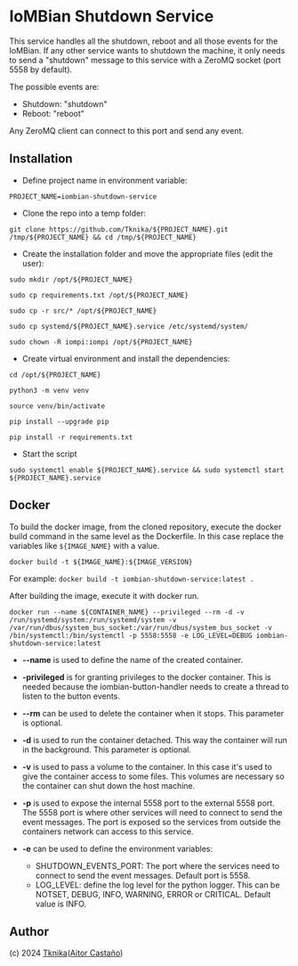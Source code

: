 # IoMBian Shutdown Service

This service handles all the shutdown, reboot and all those events for the IoMBian.
If any other service wants to shutdown the machine, it only needs to send a "shutdown" message to this service with a ZeroMQ socket (port 5558 by default).

The possible events are:
- Shutdown: "shutdown"
- Reboot: "reboot"

Any ZeroMQ client can connect to this port and send any event.

## Installation

- Define project name in environment variable:

`PROJECT_NAME=iombian-shutdown-service`

- Clone the repo into a temp folder:

`git clone https://github.com/Tknika/${PROJECT_NAME}.git /tmp/${PROJECT_NAME} && cd /tmp/${PROJECT_NAME}`

- Create the installation folder and move the appropriate files (edit the user):

`sudo mkdir /opt/${PROJECT_NAME}`

`sudo cp requirements.txt /opt/${PROJECT_NAME}`

`sudo cp -r src/* /opt/${PROJECT_NAME}`

`sudo cp systemd/${PROJECT_NAME}.service /etc/systemd/system/`

`sudo chown -R iompi:iompi /opt/${PROJECT_NAME}`

- Create virtual environment and install the dependencies:

`cd /opt/${PROJECT_NAME}`

`python3 -m venv venv`

`source venv/bin/activate`

`pip install --upgrade pip`

`pip install -r requirements.txt`

- Start the script

`sudo systemctl enable ${PROJECT_NAME}.service && sudo systemctl start ${PROJECT_NAME}.service`

## Docker

To build the docker image, from the cloned repository, execute the docker build command in the same level as the Dockerfile.
In this case replace the variables like `${IMAGE_NAME}` with a value.

`docker build -t ${IMAGE_NAME}:${IMAGE_VERSION}`

For example:
`docker build -t iombian-shutdown-service:latest .`

After building the image, execute it with docker run.

`docker run --name ${CONTAINER_NAME} --privileged --rm -d -v /run/systemd/system:/run/systemd/system -v /var/run/dbus/system_bus_socket:/var/run/dbus/system_bus_socket -v /bin/systemctl:/bin/systemctl -p 5558:5558 -e LOG_LEVEL=DEBUG iombian-shutdown-service:latest`

- **--name** is used to define the name of the created container.

- **-privileged** is for granting privileges to the docker container.
This is needed because the iombian-button-handler needs to create a thread to listen to the button events.

- **--rm** can be used to delete the container when it stops.
This parameter is optional.

- **-d** is used to run the container detached.
This way the container will run in the background.
This parameter is optional.

- **-v** is used to pass a volume to the container.
In this case it's used to give the container access to some files.
This volumes are necessary so the container can shut down the host machine.

- **-p** is used to expose the internal 5558 port to the external 5558 port.
The 5558 port is where other services will need to connect to send the event messages.
The port is exposed so the services from outside the containers network can access to this service.

- **-e** can be used to define the environment variables:
    - SHUTDOWN_EVENTS_PORT: The port where the services need to connect to send the event messages.
    Default port is 5558.
    - LOG_LEVEL: define the log level for the python logger.
    This can be NOTSET, DEBUG, INFO, WARNING, ERROR or CRITICAL.
    Default value is INFO.

## Author

(c) 2024 [Tknika](https://tknika.eus/en/)([Aitor Castaño](github.com/aitorcas23))
